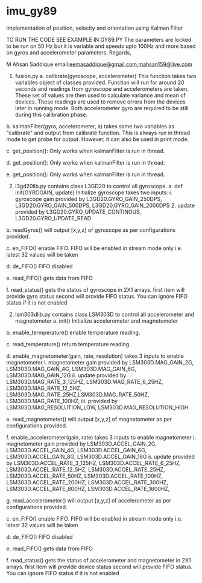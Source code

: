 # imu_gy89
Implementation of position, velocity and orientation using Kalman Filter

TO RUN THE CODE SEE EXAMPLE IN GY89.PY
The parameters are locked to be run on 50 Hz but it is variable and speeds upto 100Hz and more based on gyros and accelerometer parameters.
Regards,

M Ahsan Saddique
email:eemasaddique@gmail.com,mahsan159@live.com

1. fusion.py
a. calibrate(gyroscope, accelerometer)
	This function takes two variables object of classes provided. Function will run for around 20 seconds and readings from gyroscope and accelerometers are taken. These set of values are then used to calculate variance and mean of devices. These readings are used to remove errors from the devices later in running mode. Both accelerometer gyro are required to be still during this calibration phase.

b. kalmanFilter(gyro, accelerometer, a)
	takes same two variables as "calibrate" and output from calibrate function. This is always run in thread mode to get probe for output. However, it can also be used in print mode. 

c. get_position():
	Only works when kalmanFilter is run in thread.

d. get_position():
	Only works when kalmanFilter is run in thread.

e. get_position():
	Only works when kalmanFilter is run in thread.

2. l3gd20lib.py
	contains class L3GD20 to control all gyroscope.
a. def init(GYROGAIN, update)
	Initialize gyroscope takes two inputs:
	i. gyroscope gain
	provided by L3GD20.GYRO_GAIN_250DPS, L3GD20.GYRO_GAIN_500DPS, L3GD20.GYRO_GAIN_2000DPS
	2. update
	provided by L3GD20.GYRO_UPDATE_CONTINOUS, L3GD20.GYRO_UPDATE_READ

b. readGyros()
	will output [x,y,z] of gyroscope as per configurations provided.

c. en_FIFO()
	enable FIFO. FIFO will be enabled in stream mode only i.e. latest 32 values will be taken

d. de_FIFO()
	FIFO disabled

e. read_FIFO()
	gets data from FIFO

f. read_status()
	gets the status of gyroscope in 2X1 arrays. first item will provide gyro status second will provide FIFO status. You can ignore FIFO status if it is not enabled

2. lsm303dlib.py
	contains class LSM303D to control all accelerometer and magnetometer
a. init()
	Initialize accelerometer and magnetometer

b. enable_termperature()
	enable temperature reading. 

c. read_temperature()
	return temperature reading. 

d. enable_magnetometer(gain, rate, resolution)
	takes 3 inputs to enable magnetometer
	i. magnetometer gain
	provided by LSM303D.MAG_GAIN_2G, LSM303D.MAG_GAIN_4G, LSM303D.MAG_GAIN_6G, LSM303D.MAG_GAIN_12G
	ii. update
	provided by LSM303D.MAG_RATE_3_125HZ, LSM303D.MAG_RATE_6_25HZ, LSM303D.MAG_RATE_12_5HZ, LSM303D.MAG_RATE_25HZ,LSM303D.MAG_RATE_50HZ,  LSM303D.MAG_RATE_100HZ,
	iii. provided by LSM303D.MAG_RESOLUTION_LOW, LSM303D.MAG_RESOLUTION_HIGH

e. read_magnetometer()
	will output [x,y,z] of magnetometer as per configurations provided.

f. enable_accelerometer(gain, rate)
	takes 3 inputs to enable magnetometer
	i. magnetometer gain
	provided by LSM303D.ACCEL_GAIN_2G, LSM303D.ACCEL_GAIN_4G, LSM303D.ACCEL_GAIN_6G, LSM303D.ACCEL_GAIN_8G, LSM303D.ACCEL_GAIN_16G
	ii. update
	provided by LSM303D.ACCEL_RATE_3_125HZ, LSM303D.ACCEL_RATE_6_25HZ,  LSM303D.ACCEL_RATE_12_5HZ, LSM303D.ACCEL_RATE_25HZ, LSM303D.ACCEL_RATE_50HZ,  LSM303D.ACCEL_RATE_100HZ, LSM303D.ACCEL_RATE_200HZ, LSM303D.ACCEL_RATE_300HZ, LSM303D.ACCEL_RATE_800HZ, LSM303D.ACCEL_RATE_1600HZ,

g. read_accelerometer()
	will output [x,y,z] of accelerometer as per configurations provided.

c. en_FIFO()
	enable FIFO. FIFO will be enabled in stream mode only i.e. latest 32 values will be taken

d. de_FIFO()
	FIFO disabled

e. read_FIFO()
	gets data from FIFO

f. read_status()
	gets the status of accelerometer and magnetometer in 2X1 arrays. first item will provide device status second will provide FIFO status. You can ignore FIFO status if it is not enabled

